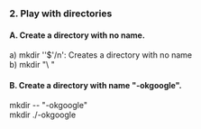 
<p>
<h3>2. Play with directories</h3>
<h4>A. Create a directory with no name.</h4>
<p>a) mkdir ''$'/n': Creates a directory with no name 
            <br>b) mkdir "\ "</p>
</p>

<p>
<h4>B. Create a directory with name "-okgoogle".</h4>
<p> mkdir -- "-okgoogle"
<br>mkdir ./-okgoogle</p>
</p>
